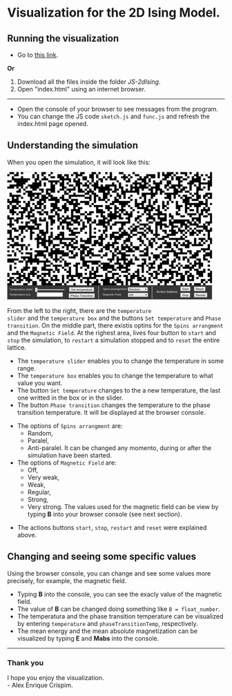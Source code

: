 # Visualization for the 2D Ising Model.
<h2> Running the visualization </h2>

- Go to [this link](https://alexenrique.github.io/IC-alex/JS-2dIsing/).

**Or**

1. Download all the files inside the folder *JS-2dIsing*.
2. Open "index.html" using an internet browser.

<hr />

- Open the console of your browser to see messages from the program.
- You can change the JS code <code>sketch.js</code> and <code>func.js</code> and refresh the index.html page opened.

<h2> Understanding the simulation </h2>

When you open the simulation, it will look like this:

<img src="https://github.com/AlexEnrique/IC-alex/blob/IsingJS-v1.2/IsingVS.png?raw=true" alt="2D-Ising" title="2D Ising Simulation" class="center" />

From the left to the right, there are the <code>temperature slider</code> and the <code>temperature box</code> and the buttons <code>Set temperature</code> and <code>Phase transition</code>. On the middle part, there existis optins for the <code>Spins arrangment</code> and the <code>Magnetic Field</code>. At the righest area, lives four button to <code>start</code> and <code>stop</code> the simulation, to <code>restart</code> a simulation stopped and to <code>reset</code> the entire lattice.

* The <code>temperature slider</code> enables you to change the temperature in some range. 
* The <code>temperature box</code> enables you to change the temperature to what value you want.
* The button <code>Set temperature</code> changes to the a new temperature, the last one writted in the box or in the slider.
* The button <code>Phase transition</code> changes the temperature to the phase transition temperature. It will be displayed at the browser console.

+ The options of <code>Spins arrangment</code> are:
  - Random,
  - Paralel,
  - Anti-paralel. 
It can be changed any momento, during or after the simulation have been started.
+ The options of <code>Magnetic Field</code> are:
  - Off,
  - Very weak,
  - Weak,
  - Regular,
  - Strong,
  - Very strong.
The values used for the magnetic field can be view by typing **B** into your browser console (see next section).

* The actions buttons <code>start</code>, <code>stop</code>, <code>restart</code> and <code>reset</code> were explained above. 
  
<h2>Changing and seeing some specific values</h2>
Using the browser console, you can change and see some values more precisely, for example, the magnetic field.
  
* Typing **B** into the console, you can see the exacly value of the magnetic field. 
* The value of **B** can be changed doing something like <code>B = float_number</code>.
* The temperatura and the phase transition temperature can be visualized by entering <code>temperature</code> and <code>phaseTransitionTemp</code>, respectively. 
* The mean energy and the mean absolute magnetization can be visualized by typing **E** and **Mabs** into the console.

<hr />
<h3>Thank you</h3>
I hope you enjoy the visualization. 
<br />
- Alex Enrique Crispim.
